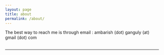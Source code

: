 ```yaml
---
layout: page
title: about
permalink: /about/
---
```

<div class="col three caption">
	The best way to reach me is through email : ambarish (dot) ganguly (at) gmail (dot) com
</div>

<br/>
<hr/>
<br/>

